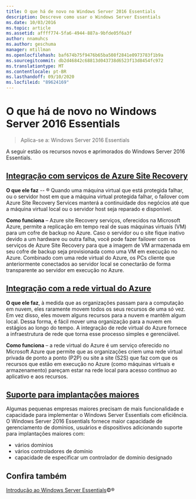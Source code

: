 ```yaml
---
title: O que há de novo no Windows Server 2016 Essentials
description: Descreve como usar o Windows Server Essentials
ms.date: 10/03/2016
ms.topic: article
ms.assetid: affff774-5fa6-4944-887a-9bfde05f6a3f
author: nnamuhcs
ms.author: geschuma
manager: mtillman
ms.openlocfilehash: baf674b75f9476b65ba508f2841e0973783f1b9a
ms.sourcegitcommit: db2d46842c68813d043738d6523f13d8454fc972
ms.translationtype: MT
ms.contentlocale: pt-BR
ms.lasthandoff: 09/10/2020
ms.locfileid: "89624169"
---
```

# <a name="whats-new-in-windows-server-2016-essentials"></a>O que há de novo no Windows Server 2016 Essentials

> Aplica-se a: Windows Server 2016 Essentials

A seguir estão os recursos novos e aprimorados do Windows Server 2016 Essentials.

## <a name="integration-with-azure-site-recovery-services"></a>[Integração com serviços de Azure Site Recovery](azure-site-recovery-services-integration.md)

**O que ele faz**  -- &reg; Quando uma máquina virtual que está protegida falhar, ou o servidor host em que a máquina virtual protegida falhar, o failover com Azure Site Recovery Services manterá a continuidade dos negócios até que a máquina virtual local ou o servidor host seja reparado e disponível. 

**Como funciona** – Azure site Recovery serviços, oferecidos na Microsoft Azure, permite a replicação em tempo real de suas máquinas virtuais (VM) para um cofre de backup no Azure. Caso o servidor ou o site fique inativo devido a um hardware ou outra falha, você pode fazer failover com os serviços de Azure Site Recovery para que a imagem de VM armazenada em seu cofre de backup seja provisionada como uma VM em execução no Azure. Combinado com uma rede virtual do Azure, os PCs cliente que anteriormente conectados ao servidor local se conectarão de forma transparente ao servidor em execução no Azure.


## <a name="integration-with-azure-virtual-network"></a>[Integração com a rede virtual do Azure](azure-virtual-network-integration.md)

**O que ele faz**, à medida que as organizações passam para a computação em nuvem, eles raramente movem todos os seus recursos de uma só vez. Em vez disso, eles movem alguns recursos para a nuvem e mantêm algum local. Dessa forma, é fácil mover uma organização para a nuvem em estágios ao longo do tempo. A integração de rede virtual do Azure fornece a infraestrutura de rede que torna esse processo simples e gerenciável.

**Como funciona** – a rede virtual do Azure é um serviço oferecido no Microsoft Azure que permite que as organizações criem uma rede virtual privada de ponto a ponto (P2P) ou site a site (S2S) que faz com que os recursos que estão em execução no Azure (como máquinas virtuais e armazenamento) pareçam estar na rede local para acesso contínuo ao aplicativo e aos recursos.



## <a name="support-for-larger-deployments"></a>[Suporte para implantações maiores](support-for-larger-deployments.md)

Algumas pequenas empresas maiores precisam de mais funcionalidade e capacidade para implementar o Windows Server Essentials com eficiência. O Windows Server 2016 Essentials fornece maior capacidade de gerenciamento de domínios, usuários e dispositivos adicionando suporte para implantações maiores com:

 - vários domínios
 - vários controladores de domínio
 - capacidade de especificar um controlador de domínio designado


<a name="see-also"></a>Confira também
--------

[Introdução ao Windows Server Essentials](get-started.md)&copy;&reg;
